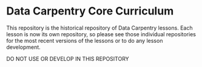 Data Carpentry Core Curriculum
=============

This repository is the historical repository of Data Carpentry lessons. Each lesson is now its own repository, so please see those individual repositories for the most recent versions of the lessons or to do any lesson development. 

DO NOT USE OR DEVELOP IN THIS REPOSITORY


 
